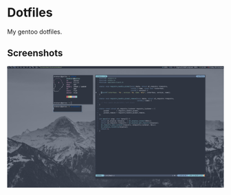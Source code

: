 # Dotfiles
My gentoo dotfiles.

## Screenshots
![alt text](https://github.com/beshenkaD/dotfiles/blob/main/PICTURES/editor.png?raw=true)
